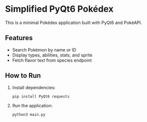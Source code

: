 # Simplified PyQt6 Pokédex

This is a minimal Pokédex application built with PyQt6 and PokéAPI.

## Features

- Search Pokémon by name or ID
- Display types, abilities, stats, and sprite
- Fetch flavor text from species endpoint

## How to Run

1. Install dependencies:

   ```bash
   pip install PyQt6 requests
   ```

2. Run the application:
   ```bash
   python3 main.py
   ```
